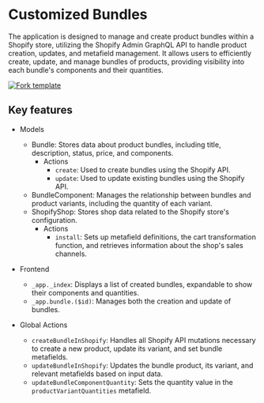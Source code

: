 # Customized Bundles

The application is designed to manage and create product bundles within a Shopify store, utilizing the Shopify Admin GraphQL API to handle product creation, updates, and metafield management. It allows users to efficiently create, update, and manage bundles of products, providing visibility into each bundle's components and their quantities.

[![Fork template](https://img.shields.io/badge/Fork%20template-%233A0CFF?style=for-the-badge)](https://app.gadget.dev/auth/fork?domain=product-bundler-custom-remix-ssr.gadget.app)

## Key features

- Models

  - Bundle: Stores data about product bundles, including title, description, status, price, and components.
    - Actions
      - `create`: Used to create bundles using the Shopify API.
      - `update`: Used to update existing bundles using the Shopify API.
  - BundleComponent: Manages the relationship between bundles and product variants, including the quantity of each variant.
  - ShopifyShop: Stores shop data related to the Shopify store's configuration.
    - Actions
      - `install`: Sets up metafield definitions, the cart transformation function, and retrieves information about the shop's sales channels.

- Frontend

  - `_app._index`: Displays a list of created bundles, expandable to show their components and quantities.
  - `_app.bundle.($id)`: Manages both the creation and update of bundles.

- Global Actions

  - `createBundleInShopify`: Handles all Shopify API mutations necessary to create a new product, update its variant, and set bundle metafields.
  - `updateBundleInShopify`: Updates the bundle product, its variant, and relevant metafields based on input data.
  - `updateBundleComponentQuantity`: Sets the quantity value in the `productVariantQuantities` metafield.
